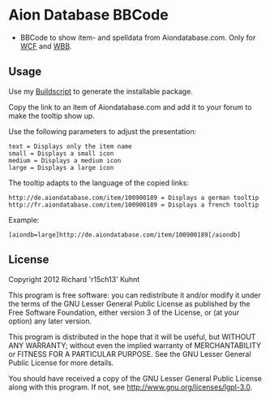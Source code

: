 Aion Database BBCode
=========================
* BBCode to show item- and spelldata from Aiondatabase.com. Only for [WCF](http://www.woltlab.com/de/) and [WBB](http://www.woltlab.com/de/).

Usage
------------------
Use my [Buildscript](https://github.com/r15ch13/WCF-WBB-Package-Builder) to generate the installable package.

Copy the link to an item of Aiondatabase.com and add it to your forum to make the tooltip show up.

Use the following parameters to adjust the presentation:

    text = Displays only the item name
    small = Displays a small icon
    medium = Displays a medium icon
    large = Displays a large icon


The tooltip adapts to the language of the copied links:

    http://de.aiondatabase.com/item/100900189 = Displays a german tooltip
    http://fr.aiondatabase.com/item/100900189 = Displays a french tooltip

Example:

    [aiondb=large]http://de.aiondatabase.com/item/100900189[/aiondb]

License
----------
Copyright 2012 Richard 'r15ch13' Kuhnt

This program is free software: you can redistribute it and/or modify
it under the terms of the GNU Lesser General Public License as published by
the Free Software Foundation, either version 3 of the License, or
(at your option) any later version.

This program is distributed in the hope that it will be useful,
but WITHOUT ANY WARRANTY; without even the implied warranty of
MERCHANTABILITY or FITNESS FOR A PARTICULAR PURPOSE. See the
GNU Lesser General Public License for more details.

You should have received a copy of the GNU Lesser General Public License
along with this program. If not, see <http://www.gnu.org/licenses/lgpl-3.0>.
